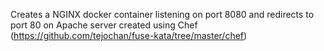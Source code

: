 Creates a NGINX docker container listening on port 8080 and redirects to port 80 on Apache server created using Chef (https://github.com/tejochan/fuse-kata/tree/master/chef)
